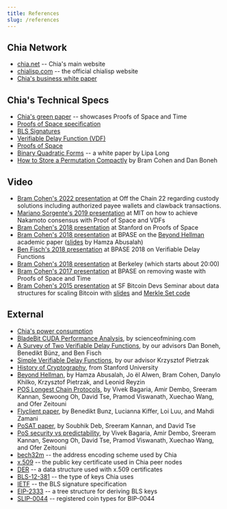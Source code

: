 ```yaml
---
title: References
slug: /references
---
```


## Chia Network

- [chia.net](https://www.chia.net/) -- Chia's main website
- [chialisp.com](https://chialisp.com) -- the official chialisp website
- [Chia's business white paper](https://www.chia.net/whitepaper "Chia's business white paper")

## Chia's Technical Specs

- [Chia's green paper](https://docs.chia.net/green-paper-abstract "Chia's Green Paper") -- showcases Proofs of Space and Time
- [Proofs of Space specification](https://www.chia.net/assets/Chia_Proof_of_Space_Construction_v1.1.pdf)
- [BLS Signatures](https://github.com/Chia-Network/bls-signatures "Chia's BLS Signatures on GitHub")
- [Verifiable Delay Function (VDF)](https://github.com/Chia-Network/chiavdf "Chia's VDF on GitHub")
- [Proofs of Space](https://github.com/Chia-Network/chiapos "Chia's Proof of Space repository on GitHub")
- [Binary Quadratic Forms](https://github.com/Chia-Network/vdf-competition/blob/main/classgroups.pdf 'Binary quadratic forms white paper, by Lipa Long') -- a white paper by Lipa Long
- [How to Store a Permutation Compactly](https://hackmd.io/@dabo/rkP8Pcf9t) by Bram Cohen and Dan Boneh

## Video

- [Bram Cohen's 2022 presentation](https://odysee.com/@Chia:d/off-the-chain-Bram-Cohen-2022:5) at Off the Chain 22 regarding custody solutions including authorized payee wallets and clawback transactions.
- [Mariano Sorgente's 2019 presentation](https://youtu.be/_075bzQPooU) at MIT on how to achieve Nakamoto consensus with Proof of Space and VDFs
- [Bram Cohen's 2018 presentation](https://www.youtube.com/watch?v=2Zlcgt8FVz4) at Stanford on Proofs of Space
- [Bram Cohen's 2018 presentation](https://www.youtube.com/watch?v=iqxkO7C-cyk) at BPASE on the [Beyond Hellman](https://eprint.iacr.org/2017/893.pdf "Beyond Hellman's Time-Memory Trade Offs with Applications to Proofs of Space") academic paper ([slides](https://view.publitas.com/chia-network/pbase18slides/page/1) by Hamza Abusalah)
- [Ben Fisch's 2018 presentation](https://www.youtube.com/watch?v=qUoagL7OZ1k&feature=youtu.be) at BPASE 2018 on Verifiable Delay Functions
- [Bram Cohen's 2018 presentation](https://www.facebook.com/BlockchainatBerkeley/videos/2006069823011271/) at Berkeley (which starts about 20:00)
- [Bram Cohen's 2017 presentation](https://www.youtube.com/watch?v=aYG0NxoG7yw) at BPASE on removing waste with Proofs of Space and Time
- [Bram Cohen's 2015 presentation](https://www.youtube.com/watch?v=zZaB4hM8SQ4) at SF Bitcoin Devs Seminar about data structures for scaling Bitcoin with [slides](https://view.publitas.com/chia-network/bitcoin_data_structures/) and [Merkle Set code](https://github.com/bramcohen/MerkleSet)

## External

- [Chia's power consumption](https://chiapower.org "Chia's energy consumption statistics")
- [BladeBit CUDA Performance Analysis](https://scienceofmining.com/20230828-BladeBit/BladeBit%20CUDA%20Performance%20Analysis-1.html), by scienceofmining.com
- [A Survey of Two Verifiable Delay Functions](https://eprint.iacr.org/2018/712.pdf 'The underlying technology of Proof of Time'), by our advisors Dan Boneh, Benedikt Bünz, and Ben Fisch
- [Simple Verifiable Delay Functions](https://eprint.iacr.org/2018/627.pdf 'The basis for Proof of Time'), by our advisor Krzysztof Pietrzak
- [History of Cryptography](https://cs.stanford.edu/people/eroberts/courses/soco/projects/public-key-cryptography/history.html#:~:text=The%20idea%20of%20public%20key,known%20as%20the%20knapsack%20problem), from Stanford University
- [Beyond Hellman](https://eprint.iacr.org/2017/893.pdf "Beyond Hellman's Time-Memory Trade Offs with Applications to Proofs of Space"), by Hamza Abusalah, Jo ̈el Alwen, Bram Cohen, Danylo Khilko, Krzysztof Pietrzak, and Leonid Reyzin
- [POS Longest Chain Protocols](http://tselab.stanford.edu/downloads/PoS_LC_SBC2020.pdf), by Vivek Bagaria, Amir Dembo, Sreeram Kannan, Sewoong Oh, David Tse, Pramod Viswanath, Xuechao Wang, and Ofer Zeitouni
- [Flyclient paper](https://eprint.iacr.org/2019/226.pdf), by Benedikt Bunz, Lucianna Kiffer, Loi Luu, and Mahdi Zamani
- [PoSAT paper](https://arxiv.org/abs/2010.08154), by Soubhik Deb, Sreeram Kannan, and David Tse
- [PoS security vs predictability](https://arxiv.org/pdf/1910.02218.pdf), by Vivek Bagaria, Amir Dembo, Sreeram Kannan, Sewoong Oh, David Tse, Pramod Viswanath, Xuechao Wang, and Ofer Zeitouni
- [bech32m](https://github.com/bitcoin/bips/blob/master/bip-0350.mediawiki) -- the address encoding scheme used by Chia
- [x.509](https://en.wikipedia.org/wiki/X.509) -- the public key certificate used in Chia peer nodes
- [DER](https://wiki.openssl.org/index.php/DER) -- a data structure used with x.509 certificates
- [BLS-12-381](https://github.com/zkcrypto/bls12_381) -- the type of keys Chia uses
- [IETF](https://datatracker.ietf.org/doc/draft-irtf-cfrg-bls-signature/) -- the BLS signature specification
- [EIP-2333](https://eips.ethereum.org/EIPS/eip-2333) -- a tree structure for deriving BLS keys
- [SLIP-0044](https://github.com/satoshilabs/slips/blob/master/slip-0044.md) -- registered coin types for BIP-0044
